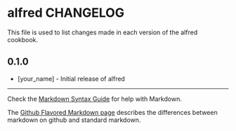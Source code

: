 alfred CHANGELOG
================

This file is used to list changes made in each version of the alfred cookbook.

0.1.0
-----
- [your_name] - Initial release of alfred

- - -
Check the [Markdown Syntax Guide](http://daringfireball.net/projects/markdown/syntax) for help with Markdown.

The [Github Flavored Markdown page](http://github.github.com/github-flavored-markdown/) describes the differences between markdown on github and standard markdown.
